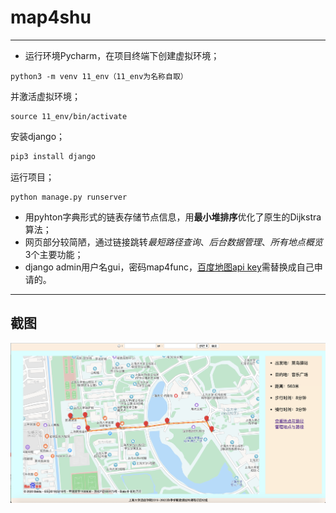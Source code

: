 # map4shu
---
- 运行环境Pycharm，在项目终端下创建虚拟环境；
```
python3 -m venv 11_env（11_env为名称自取）
```
并激活虚拟环境；
```
source 11_env/bin/activate
```
安装django；
```python
pip3 install django
```
运行项目；
```
python manage.py runserver
```
- 用pyhton字典形式的链表存储节点信息，用**最小堆排序**优化了原生的Dijkstra算法；
- 网页部分较简陋，通过链接跳转*最短路径查询*、*后台数据管理*、*所有地点概览* 3个主要功能；
- django admin用户名gui，密码map4func，[百度地图api key](https://lbsyun.baidu.com/)需替换成自己申请的。
---
## 截图
![主界面](https://github.com/159fun/map4shu/blob/master/image/%E4%B8%BB%E7%95%8C%E9%9D%A2%E6%88%AA%E5%9B%BE.png?raw=true)
